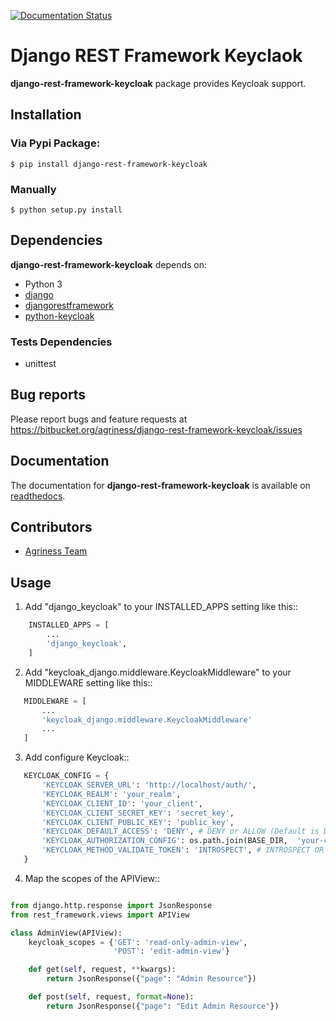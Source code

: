 [![Documentation Status](https://readthedocs.org/projects/django-rest-framework-keycloak/badge/?version=latest)](http://django-rest-framework-keycloak.readthedocs.io/en/latest/?badge=latest)

Django REST Framework Keyclaok
====================

**django-rest-framework-keycloak** package provides Keycloak support.

## Installation

### Via Pypi Package:

``` $ pip install django-rest-framework-keycloak ```

### Manually

``` $ python setup.py install ```

## Dependencies

**django-rest-framework-keycloak** depends on:

* Python 3
* [django](https://www.djangoproject.com/)
* [djangorestframework](http://www.django-rest-framework.org/)
* [python-keycloak](http://python-keycloak.readthedocs.io/en/latest/)

### Tests Dependencies

* unittest

## Bug reports

Please report bugs and feature requests at
https://bitbucket.org/agriness/django-rest-framework-keycloak/issues

## Documentation

The documentation for **django-rest-framework-keycloak** is available on [readthedocs](http://django-rest-framework-keycloak.readthedocs.io).

## Contributors

* [Agriness Team](http://www.agriness.com/)

## Usage

1. Add "django_keycloak" to your INSTALLED_APPS setting like this::

```python
    INSTALLED_APPS = [
        ...
        'django_keycloak',
    ]
```

2. Add "keycloak_django.middleware.KeycloakMiddleware" to your MIDDLEWARE setting like this::

```python
   MIDDLEWARE = [
       ...
       'keycloak_django.middleware.KeycloakMiddleware'
       ...
   ]
```

3. Add configure Keycloak::

```python
   KEYCLOAK_CONFIG = {
       'KEYCLOAK_SERVER_URL': 'http://localhost/auth/',
       'KEYCLOAK_REALM': 'your_realm',
       'KEYCLOAK_CLIENT_ID': 'your_client',
       'KEYCLOAK_CLIENT_SECRET_KEY': 'secret_key',
       'KEYCLOAK_CLIENT_PUBLIC_KEY': 'public_key',
       'KEYCLOAK_DEFAULT_ACCESS': 'DENY', # DENY or ALLOW (Default is DENY)
       'KEYCLOAK_AUTHORIZATION_CONFIG': os.path.join(BASE_DIR,  'your-client-authz-config.json'),
       'KEYCLOAK_METHOD_VALIDATE_TOKEN': 'INTROSPECT', # INTROSPECT OR DECODE (Default is INTROSPECT)
   }
```

4. Map the scopes of the APIView::

```python

from django.http.response import JsonResponse
from rest_framework.views import APIView

class AdminView(APIView):
    keycloak_scopes = {'GET': 'read-only-admin-view',
                       'POST': 'edit-admin-view'}

    def get(self, request, **kwargs):
        return JsonResponse({"page": "Admin Resource"})

    def post(self, request, format=None):
        return JsonResponse({"page": "Edit Admin Resource"})

```